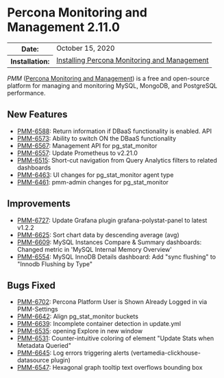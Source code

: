 # Percona Monitoring and Management 2.11.0

<table class="docutils field-list" frame="void" rules="none">
  <colgroup>
    <col class="field-name">
    <col class="field-body">
  </colgroup>
  <tbody valign="top">
    <tr class="field-odd field">
      <th class="field-name">Date:</th>
      <td class="field-body">October 15, 2020</td>
    </tr>
    <tr class="field-even field">
      <th class="field-name">Installation:</th>
      <td class="field-body">
        <a class="reference external" href="https://www.percona.com/doc/percona-monitoring-and-management/2.x/install/index-server.html">Installing Percona Monitoring and Management</a></td>
    </tr>
  </tbody>
</table>

*PMM* ([Percona Monitoring and Management](https://www.percona.com/doc/percona-monitoring-and-management/index.html))
is a free and open-source platform for managing and monitoring MySQL, MongoDB, and PostgreSQL
performance.

## New Features

* [PMM-6588](https://jira.percona.com/browse/PMM-6588): Return information if DBaaS functionality is enabled. API
* [PMM-6573](https://jira.percona.com/browse/PMM-6573): Ability to switch ON the DBaaS functionality
* [PMM-6567](https://jira.percona.com/browse/PMM-6567): Management API for pg_stat_monitor
* [PMM-6557](https://jira.percona.com/browse/PMM-6557): Update Prometheus to v2.21.0
* [PMM-6515](https://jira.percona.com/browse/PMM-6515): Short-cut navigation from Query Analytics filters to related dashboards
* [PMM-6463](https://jira.percona.com/browse/PMM-6463): UI changes for pg_stat_monitor agent type
* [PMM-6461](https://jira.percona.com/browse/PMM-6461): pmm-admin changes for pg_stat_monitor



## Improvements

* [PMM-6727](https://jira.percona.com/browse/PMM-6727): Update Grafana plugin grafana-polystat-panel to latest v1.2.2
* [PMM-6625](https://jira.percona.com/browse/PMM-6625): Sort chart data by descending average (avg)
* [PMM-6609](https://jira.percona.com/browse/PMM-6609): MySQL Instances Compare & Summary dashboards: Changed metric in 'MySQL Internal Memory Overview'
* [PMM-6554](https://jira.percona.com/browse/PMM-6554): MySQL InnoDB Details dashboard: Add "sync flushing" to "Innodb Flushing by Type"



## Bugs Fixed

* [PMM-6702](https://jira.percona.com/browse/PMM-6702): Percona Platform User is Shown Already Logged in via PMM-Settings
* [PMM-6642](https://jira.percona.com/browse/PMM-6642): Align pg_stat_monitor buckets
* [PMM-6639](https://jira.percona.com/browse/PMM-6639): Incomplete container detection in update.yml
* [PMM-6535](https://jira.percona.com/browse/PMM-6535): opening Explore in new window
* [PMM-6531](https://jira.percona.com/browse/PMM-6531): Counter-intuitive coloring of element "Update Stats when Metadata Queried"
* [PMM-6645](https://jira.percona.com/browse/PMM-6645): Log errors triggering alerts (vertamedia-clickhouse-datasource plugin)
* [PMM-6547](https://jira.percona.com/browse/PMM-6547): Hexagonal graph tooltip text overflows bounding box


